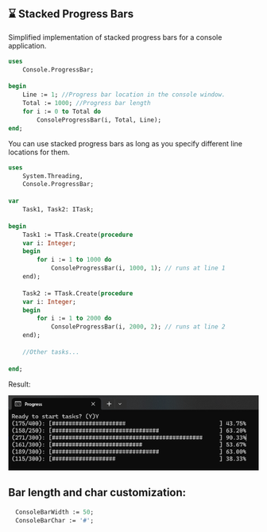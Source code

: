 ## ⌛ Stacked Progress Bars 

Simplified implementation of stacked progress bars for a console application.

``` pascal
uses
    Console.ProgressBar;

begin
    Line := 1; //Progress bar location in the console window. 
    Total := 1000; //Progress bar length
    for i := 0 to Total do
        ConsoleProgressBar(i, Total, Line);
end;
```

You can use stacked progress bars as long as you specify different line locations for them.

``` pascal
uses
    System.Threading,
    Console.ProgressBar;

var
    Task1, Task2: ITask;

begin
    Task1 := TTask.Create(procedure 
    var i: Integer;
    begin
        for i := 1 to 1000 do
            ConsoleProgressBar(i, 1000, 1); // runs at line 1
    end);

    Task2 := TTask.Create(procedure 
    var i: Integer;
    begin
        for i := 1 to 2000 do
            ConsoleProgressBar(i, 2000, 2); // runs at line 2
    end);

    //Other tasks...

end;
```

Result:

![alt text](image.png)

## Bar length and char customization:

``` pascal
  ConsoleBarWidth := 50;
  ConsoleBarChar := '#';
```
